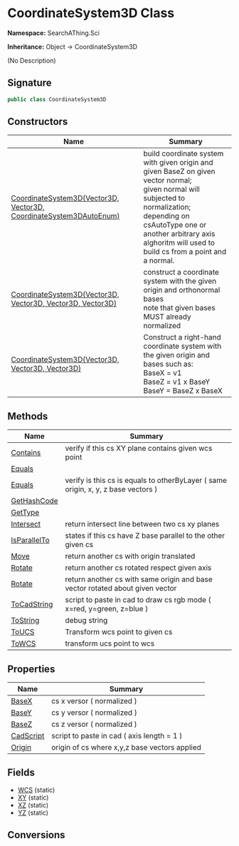 # CoordinateSystem3D Class
**Namespace:** SearchAThing.Sci

**Inheritance:** Object → CoordinateSystem3D

(No Description)

## Signature
```csharp
public class CoordinateSystem3D
```
## Constructors
|**Name**|**Summary**|
|---|---|
|[CoordinateSystem3D(Vector3D, Vector3D, CoordinateSystem3DAutoEnum)](CoordinateSystem3D/ctors.md)|build coordinate system with given origin and given BaseZ on given vector normal;<br/>            given normal will subjected to normalization;<br/>            depending on csAutoType one or another arbitrary axis alghoritm will used to build cs from a point and a normal.|
|[CoordinateSystem3D(Vector3D, Vector3D, Vector3D, Vector3D)](CoordinateSystem3D/ctors.md#coordinatesystem3dvector3d-vector3d-vector3d-vector3d)|construct a coordinate system with the given origin and orthonormal bases<br/>            note that given bases MUST already normalized|
|[CoordinateSystem3D(Vector3D, Vector3D, Vector3D)](CoordinateSystem3D/ctors.md#coordinatesystem3dvector3d-vector3d-vector3d)|Construct a right-hand coordinate system with the given origin and bases such as:<br/>            BaseX = v1<br/>            BaseZ = v1 x BaseY<br/>            BaseY = BaseZ x BaseX|
## Methods
|**Name**|**Summary**|
|---|---|
|[Contains](CoordinateSystem3D/Contains.md)|verify if this cs XY plane contains given wcs point|
|[Equals](CoordinateSystem3D/Equals.md)||
|[Equals](CoordinateSystem3D/Equals.md#equalsdouble-coordinatesystem3d)|verify is this cs is equals to otherByLayer ( same origin, x, y, z base vectors )|
|[GetHashCode](CoordinateSystem3D/GetHashCode.md)||
|[GetType](CoordinateSystem3D/GetType.md)||
|[Intersect](CoordinateSystem3D/Intersect.md)|return intersect line between two cs xy planes|
|[IsParallelTo](CoordinateSystem3D/IsParallelTo.md)|states if this cs have Z base parallel to the other given cs|
|[Move](CoordinateSystem3D/Move.md)|return another cs with origin translated|
|[Rotate](CoordinateSystem3D/Rotate.md)|return another cs rotated respect given axis|
|[Rotate](CoordinateSystem3D/Rotate.md#rotatevector3d-double)|return another cs with same origin and base vector rotated about given vector|
|[ToCadString](CoordinateSystem3D/ToCadString.md)|script to paste in cad to draw cs rgb mode ( x=red, y=green, z=blue )|
|[ToString](CoordinateSystem3D/ToString.md)|debug string|
|[ToUCS](CoordinateSystem3D/ToUCS.md)|Transform wcs point to given cs|
|[ToWCS](CoordinateSystem3D/ToWCS.md)|transform ucs point to wcs|
## Properties
|**Name**|**Summary**|
|---|---|
|[BaseX](CoordinateSystem3D/BaseX.md)|cs x versor ( normalized )
|[BaseY](CoordinateSystem3D/BaseY.md)|cs y versor ( normalized )
|[BaseZ](CoordinateSystem3D/BaseZ.md)|cs z versor ( normalized )
|[CadScript](CoordinateSystem3D/CadScript.md)|script to paste in cad ( axis length = 1 )
|[Origin](CoordinateSystem3D/Origin.md)|origin of cs where x,y,z base vectors applied
## Fields
- [WCS](CoordinateSystem3D/WCS.md) (static)
- [XY](CoordinateSystem3D/XY.md) (static)
- [XZ](CoordinateSystem3D/XZ.md) (static)
- [YZ](CoordinateSystem3D/YZ.md) (static)
## Conversions
